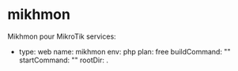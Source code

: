 # mikhmon
Mikhmon pour MikroTik
services:
  - type: web
    name: mikhmon
    env: php
    plan: free
    buildCommand: ""
    startCommand: ""
    rootDir: .
